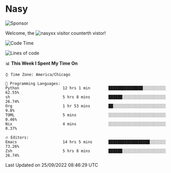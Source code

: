 # Nasy

<!--
<p align="center">
<img height="200" src="https://github-readme-stats.vercel.app/api?username=nasyxx&count_private=true&show_icons=true&theme=dracula&include_all_commits=true"/>
<img height="200" src="https://github-readme-stats.vercel.app/api/top-langs/?username=nasyxx&theme=dracula&hide=html,jupyter+notebook&count_private=true&show_icons=true"/>
</p>

  
----------------
-->

![Sponsor](https://img.shields.io/static/v1.svg?label=Sponsor&message=%E2%9D%A4&logo=GitHub&style=flat&color=pink)
 
Welcome, the ![nasyxx visitor counter](https://count.getloli.com/get/@nasyxx?theme=rule34)th vistor!
 
<!--START_SECTION:waka-->
![Code Time](http://img.shields.io/badge/Code%20Time-2%2C658%20hrs%2017%20mins-blue)

![Lines of code](https://img.shields.io/badge/From%20Hello%20World%20I%27ve%20Written-5%20Million%20lines%20of%20code-blue)

📊 **This Week I Spent My Time On** 

```text
⌚︎ Time Zone: America/Chicago

💬 Programming Languages: 
Python                   12 hrs 1 min        ███████████████░░░░░░░░░░   62.55% 
sh                       5 hrs 8 mins        ██████░░░░░░░░░░░░░░░░░░░   26.74% 
Org                      1 hr 53 mins        ██░░░░░░░░░░░░░░░░░░░░░░░   9.8% 
TOML                     5 mins              ░░░░░░░░░░░░░░░░░░░░░░░░░   0.46% 
Nix                      4 mins              ░░░░░░░░░░░░░░░░░░░░░░░░░   0.37%

🔥 Editors: 
Emacs                    14 hrs 5 mins       ██████████████████░░░░░░░   73.26% 
Zsh                      5 hrs 8 mins        ██████░░░░░░░░░░░░░░░░░░░   26.74%

```


 Last Updated on 25/09/2022 08:46:29 UTC
<!--END_SECTION:waka-->

<!-- ![visitors](https://visitor-badge.laobi.icu/badge?page_id=nasyxx.nasyxx) -->
